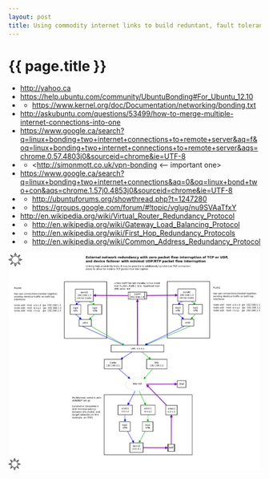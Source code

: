 ```yaml
---
layout: post
title: Using commodity internet links to build reduntant, fault tolerant network services
---
```


{{ page.title }}
================
 * <http://yahoo.ca>
 * <https://help.ubuntu.com/community/UbuntuBonding#For_Ubuntu_12.10>
 * * <https://www.kernel.org/doc/Documentation/networking/bonding.txt>
 * <http://askubuntu.com/questions/53499/how-to-merge-multiple-internet-connections-into-one>
 * <https://www.google.ca/search?q=linux+bonding+two+internet+connections+to+remote+server&aq=f&oq=linux+bonding+two+internet+connections+to+remote+server&aqs=chrome.0.57.4803j0&sourceid=chrome&ie=UTF-8>
 * * <http://simonmott.co.uk/vpn-bonding <-- important one>
 * <https://www.google.ca/search?q=linux+bonding+two+internet+connections&aq=0&oq=linux+bond+two+con&aqs=chrome.1.57j0.4853j0&sourceid=chrome&ie=UTF-8>
 * * <http://ubuntuforums.org/showthread.php?t=1247280>
 * * <https://groups.google.com/forum/#!topic/vglug/nu9SVAaTfxY>
 * <http://en.wikipedia.org/wiki/Virtual_Router_Redundancy_Protocol>
 * * <http://en.wikipedia.org/wiki/Gateway_Load_Balancing_Protocol>
 * * <http://en.wikipedia.org/wiki/First_Hop_Redundancy_Protocols>
 * * <http://en.wikipedia.org/wiki/Common_Address_Redundancy_Protocol>

<img src="/images/diverse-network-bonding.png" />
